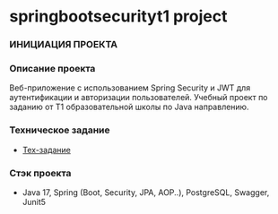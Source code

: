 # springbootsecurityt1 project

### ИНИЦИАЦИЯ ПРОЕКТА

### Описание проекта
Веб-приложение с использованием Spring Security и JWT для аутентификации и авторизации пользователей.
Учебный проект по заданию от T1 образовательной школы по Java направлению.

### Техническое задание
* [Тех-задание](docs/4.txt)

### Стэк проекта
* Java 17, Spring (Boot, Security, JPA, AOP..), PostgreSQL, Swagger, Junit5